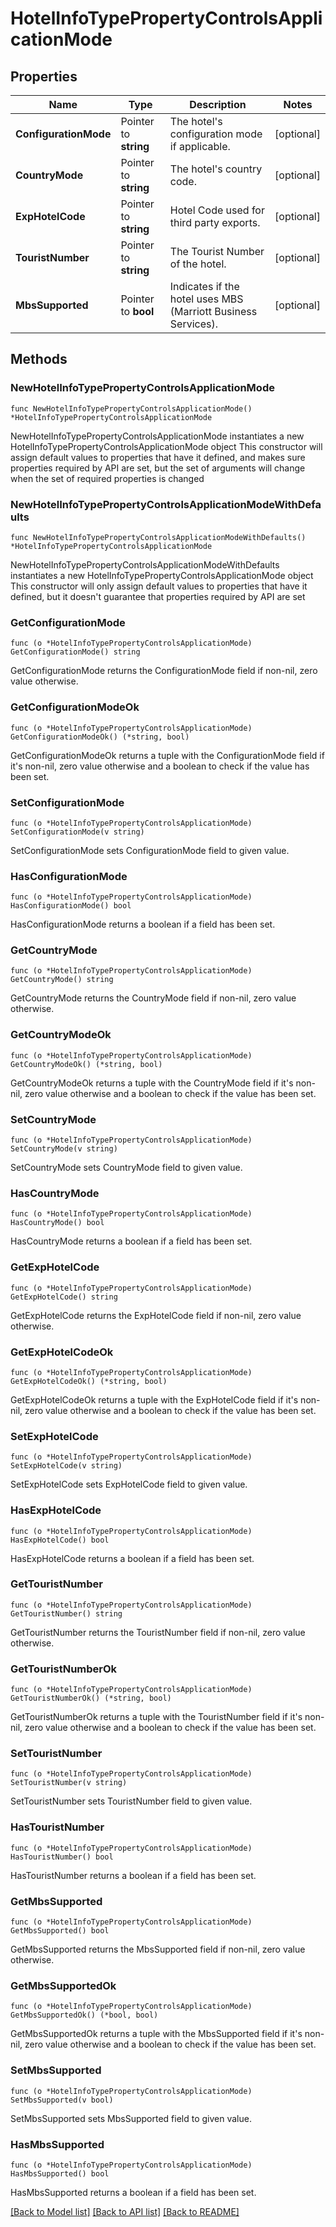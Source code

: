 # HotelInfoTypePropertyControlsApplicationMode

## Properties

Name | Type | Description | Notes
------------ | ------------- | ------------- | -------------
**ConfigurationMode** | Pointer to **string** | The hotel&#39;s configuration mode if applicable. | [optional] 
**CountryMode** | Pointer to **string** | The hotel&#39;s country code. | [optional] 
**ExpHotelCode** | Pointer to **string** | Hotel Code used for third party exports. | [optional] 
**TouristNumber** | Pointer to **string** | The Tourist Number of the hotel. | [optional] 
**MbsSupported** | Pointer to **bool** | Indicates if the hotel uses MBS (Marriott Business Services). | [optional] 

## Methods

### NewHotelInfoTypePropertyControlsApplicationMode

`func NewHotelInfoTypePropertyControlsApplicationMode() *HotelInfoTypePropertyControlsApplicationMode`

NewHotelInfoTypePropertyControlsApplicationMode instantiates a new HotelInfoTypePropertyControlsApplicationMode object
This constructor will assign default values to properties that have it defined,
and makes sure properties required by API are set, but the set of arguments
will change when the set of required properties is changed

### NewHotelInfoTypePropertyControlsApplicationModeWithDefaults

`func NewHotelInfoTypePropertyControlsApplicationModeWithDefaults() *HotelInfoTypePropertyControlsApplicationMode`

NewHotelInfoTypePropertyControlsApplicationModeWithDefaults instantiates a new HotelInfoTypePropertyControlsApplicationMode object
This constructor will only assign default values to properties that have it defined,
but it doesn't guarantee that properties required by API are set

### GetConfigurationMode

`func (o *HotelInfoTypePropertyControlsApplicationMode) GetConfigurationMode() string`

GetConfigurationMode returns the ConfigurationMode field if non-nil, zero value otherwise.

### GetConfigurationModeOk

`func (o *HotelInfoTypePropertyControlsApplicationMode) GetConfigurationModeOk() (*string, bool)`

GetConfigurationModeOk returns a tuple with the ConfigurationMode field if it's non-nil, zero value otherwise
and a boolean to check if the value has been set.

### SetConfigurationMode

`func (o *HotelInfoTypePropertyControlsApplicationMode) SetConfigurationMode(v string)`

SetConfigurationMode sets ConfigurationMode field to given value.

### HasConfigurationMode

`func (o *HotelInfoTypePropertyControlsApplicationMode) HasConfigurationMode() bool`

HasConfigurationMode returns a boolean if a field has been set.

### GetCountryMode

`func (o *HotelInfoTypePropertyControlsApplicationMode) GetCountryMode() string`

GetCountryMode returns the CountryMode field if non-nil, zero value otherwise.

### GetCountryModeOk

`func (o *HotelInfoTypePropertyControlsApplicationMode) GetCountryModeOk() (*string, bool)`

GetCountryModeOk returns a tuple with the CountryMode field if it's non-nil, zero value otherwise
and a boolean to check if the value has been set.

### SetCountryMode

`func (o *HotelInfoTypePropertyControlsApplicationMode) SetCountryMode(v string)`

SetCountryMode sets CountryMode field to given value.

### HasCountryMode

`func (o *HotelInfoTypePropertyControlsApplicationMode) HasCountryMode() bool`

HasCountryMode returns a boolean if a field has been set.

### GetExpHotelCode

`func (o *HotelInfoTypePropertyControlsApplicationMode) GetExpHotelCode() string`

GetExpHotelCode returns the ExpHotelCode field if non-nil, zero value otherwise.

### GetExpHotelCodeOk

`func (o *HotelInfoTypePropertyControlsApplicationMode) GetExpHotelCodeOk() (*string, bool)`

GetExpHotelCodeOk returns a tuple with the ExpHotelCode field if it's non-nil, zero value otherwise
and a boolean to check if the value has been set.

### SetExpHotelCode

`func (o *HotelInfoTypePropertyControlsApplicationMode) SetExpHotelCode(v string)`

SetExpHotelCode sets ExpHotelCode field to given value.

### HasExpHotelCode

`func (o *HotelInfoTypePropertyControlsApplicationMode) HasExpHotelCode() bool`

HasExpHotelCode returns a boolean if a field has been set.

### GetTouristNumber

`func (o *HotelInfoTypePropertyControlsApplicationMode) GetTouristNumber() string`

GetTouristNumber returns the TouristNumber field if non-nil, zero value otherwise.

### GetTouristNumberOk

`func (o *HotelInfoTypePropertyControlsApplicationMode) GetTouristNumberOk() (*string, bool)`

GetTouristNumberOk returns a tuple with the TouristNumber field if it's non-nil, zero value otherwise
and a boolean to check if the value has been set.

### SetTouristNumber

`func (o *HotelInfoTypePropertyControlsApplicationMode) SetTouristNumber(v string)`

SetTouristNumber sets TouristNumber field to given value.

### HasTouristNumber

`func (o *HotelInfoTypePropertyControlsApplicationMode) HasTouristNumber() bool`

HasTouristNumber returns a boolean if a field has been set.

### GetMbsSupported

`func (o *HotelInfoTypePropertyControlsApplicationMode) GetMbsSupported() bool`

GetMbsSupported returns the MbsSupported field if non-nil, zero value otherwise.

### GetMbsSupportedOk

`func (o *HotelInfoTypePropertyControlsApplicationMode) GetMbsSupportedOk() (*bool, bool)`

GetMbsSupportedOk returns a tuple with the MbsSupported field if it's non-nil, zero value otherwise
and a boolean to check if the value has been set.

### SetMbsSupported

`func (o *HotelInfoTypePropertyControlsApplicationMode) SetMbsSupported(v bool)`

SetMbsSupported sets MbsSupported field to given value.

### HasMbsSupported

`func (o *HotelInfoTypePropertyControlsApplicationMode) HasMbsSupported() bool`

HasMbsSupported returns a boolean if a field has been set.


[[Back to Model list]](../README.md#documentation-for-models) [[Back to API list]](../README.md#documentation-for-api-endpoints) [[Back to README]](../README.md)


